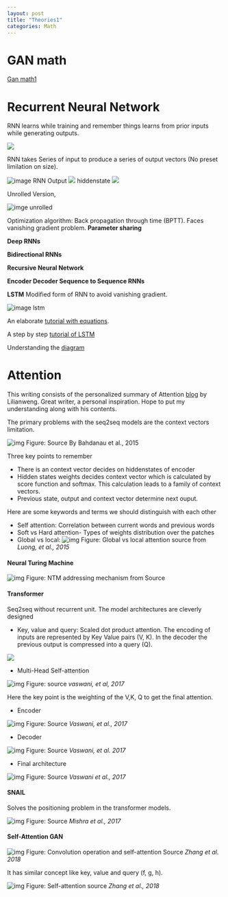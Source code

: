 ```yaml
---
layout: post
title: "Theories1"
categories: Math
---
```

# GAN math

[Gan math1](https://github.com/mxahan/PDFS_notes/blob/master/Gan_math.pdf)

# Recurrent Neural Network

RNN learns while training and remember things learns from prior inputs while generating outputs.

<img src = "https://latex.codecogs.com/gif.latex?Output&space;=&space;f(input,&space;hiddenstate)">

RNN takes Series of input to produce a series of output vectors (No preset limilation on size).

![image RNN](https://ds055uzetaobb.cloudfront.net/brioche/uploads/Pxl5HYzpqr-rnn_small.png?width=2000)
Output
<img src = "https://latex.codecogs.com/gif.latex?o^t&space;=&space;f(h^t&space;;\theta)">
hiddenstate
<img src = "https://latex.codecogs.com/gif.latex?h^t&space;=&space;g(h^{t-1},x&space;;\theta)">

Unrolled Version,

![imge unrolled](https://ds055uzetaobb.cloudfront.net/brioche/uploads/fRVnZm2yoe-rnn_unfolded.png?width=2000)

Optimization algorithm: Back propagation through time (BPTT). Faces vanishing gradient problem.
**Parameter sharing**

**Deep RNNs**

**Bidirectional RNNs**

**Recursive Neural Network**

**Encoder Decoder Sequence to Sequence RNNs**

**LSTM**
Modified form of RNN to avoid vanishing gradient.

![image lstm](https://ds055uzetaobb.cloudfront.net/brioche/uploads/rZ6Bf7zO9Z-lstm.png?width=1200)

An elaborate [tutorial with equations](https://www.cs.toronto.edu/~tingwuwang/rnn_tutorial.pdf).

A step by step [tutorial of LSTM](https://colah.github.io/posts/2015-08-Understanding-LSTMs/)

Understanding the [diagram](https://medium.com/mlreview/understanding-lstm-and-its-diagrams-37e2f46f1714)

# Attention

This writing consists of the personalized summary of Attention [blog](https://lilianweng.github.io/lil-log/2018/06/24/attention-attention.html) by Lilianweng. Great writer, a personal inspiration. Hope to put my understanding along with his contents.

The primary problems with the seq2seq models are the context vectors limitation.

![img](https://lilianweng.github.io/lil-log/assets/images/encoder-decoder-attention.png)
Figure: Source By Bahdanau et al., 2015

Three key points to remember
  - There is an context vector decides on hiddenstates of encoder
  - Hidden states weights decides context vector which is calculated by score function and softmax. This calculation leads to a family of context vectors.
  - Previous state, output and context vector determine next ouput.

Here are some keywords and terms we should distinguish with each other
 - Self attention: Correlation between current words and previous words
 - Soft vs Hard attention- Types of weights distribution over the patches
 -  Global vs local:
![img](https://lilianweng.github.io/lil-log/assets/images/luong2015-fig2-3.png)
Figure: Global vs local attention source from *Luong, et al., 2015*

#### Neural Turing Machine
![img](https://lilianweng.github.io/lil-log/assets/images/NTM-flow-addressing.png)
Figure: NTM addressing mechanism from Source

####  Transformer
 Seq2seq without recurrent unit. The model architectures are cleverly designed

- Key, value and query: Scaled dot product attention. The encoding of inputs are represented by Key Value pairs (V, K). In the decoder the previous output is compressed into a query (Q).

<img src = "https://latex.codecogs.com/gif.latex?Attention(Q,K,V)=softmax(QK^T/\sqrt{n})V">

- Multi-Head Self-attention

![img](https://lilianweng.github.io/lil-log/assets/images/multi-head-attention.png)
Figure: source *vaswani, et al, 2017*

Here the key point is the weighting of the V,K, Q to get the final attention.
-  Encoder


![img](https://lilianweng.github.io/lil-log/assets/images/transformer-encoder.png)
Figure: Source *Vaswani, et al., 2017*

- Decoder

![img](https://lilianweng.github.io/lil-log/assets/images/transformer-decoder.png)
Figure: Source *Vaswani, et al. 2017*

- Final architecture

![img](https://lilianweng.github.io/lil-log/assets/images/transformer.png)
Figure: Source *Vaswani et al., 2017*

#### SNAIL

Solves the positioning problem in the transformer models.

![img](https://lilianweng.github.io/lil-log/assets/images/snail.png)
Figure: Source *Mishra et al., 2017*

#### Self-Attention GAN


![img](https://lilianweng.github.io/lil-log/assets/images/conv-vs-self-attention.png)
Figure: Convolution operation and self-attention Source *Zhang et al. 2018*

It has similar concept like key, value and query (f, g, h).

![img](https://lilianweng.github.io/lil-log/assets/images/self-attention-gan-network.png)
Figure: Self-attention source *Zhang et al., 2018*
